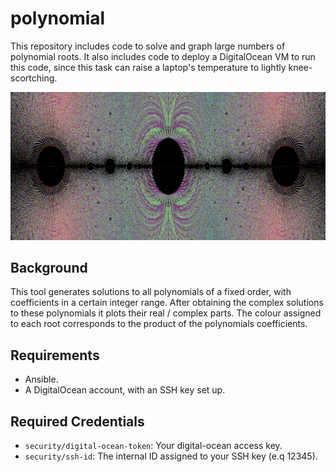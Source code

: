 # polynomial

This repository includes code to solve and graph large numbers of polynomial roots. It also includes code to deploy a DigitalOcean VM to run this code, since this task can raise a laptop's temperature to lightly knee-scortching.

![alt text](example.png "Monic Polynomial Graph")

## Background

This tool generates solutions to all polynomials of a fixed order, with coefficients in a certain integer range. After obtaining the complex solutions to these polynomials it plots their real / complex parts. The colour assigned to each root corresponds to the product of the polynomials coefficients.

## Requirements 

- Ansible.
- A DigitalOcean account, with an SSH key set up.

## Required Credentials

- `security/digital-ocean-token`: Your digital-ocean access key.
- `security/ssh-id`: The internal ID assigned to your SSH key (e.q 12345).
